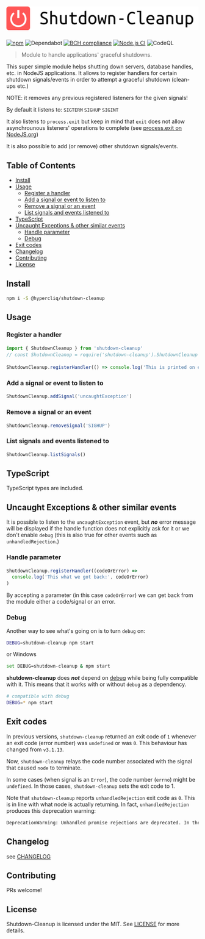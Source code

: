 # ![ShutdownCleanup](logo.png) <!-- omit in toc -->

[![npm](https://badgen.net/npm/v/@hypercliq/shutdown-cleanup)](https://www.npmjs.com/package/@hypercliq/shutdown-cleanup)
![Dependabot](https://badgen.net/github/dependabot/hypercliq/shutdown-cleanup?icon=dependabot)
[![BCH compliance](https://bettercodehub.com/edge/badge/hypercliq/shutdown-cleanup?branch=main)](https://bettercodehub.com/)
[![Node.js CI](https://github.com/hypercliq/shutdown-cleanup/workflows/Node.js%20CI/badge.svg)](https://github.com/hypercliq/shutdown-cleanup/)
![CodeQL](https://github.com/hypercliq/shutdown-cleanup/workflows/CodeQL/badge.svg)

> Module to handle applications' graceful shutdowns.

This super simple module helps shutting down servers, database handles, etc. in NodeJS applications.
It allows to register handlers for certain shutdown signals/events in order to attempt a graceful shutdown (clean-ups etc.)

NOTE: it removes any previous registered listeners for the given signals!

By default it listens to:
`SIGTERM`
`SIGHUP`
`SIGINT`

It also listens to `process.exit` but keep in mind that `exit` does
not allow asynchrounous listeners' operations to complete (see [process.exit on NodeJS.org](https://nodejs.org/dist/latest/docs/api/process.html#process_event_exit))

It is also possible to add (or remove) other shutdown signals/events.

## Table of Contents <!-- omit in toc -->

- [Install](#install)
- [Usage](#usage)
  - [Register a handler](#register-a-handler)
  - [Add a signal or event to listen to](#add-a-signal-or-event-to-listen-to)
  - [Remove a signal or an event](#remove-a-signal-or-an-event)
  - [List signals and events listened to](#list-signals-and-events-listened-to)
- [TypeScript](#typescript)
- [Uncaught Exceptions & other similar events](#uncaught-exceptions--other-similar-events)
  - [Handle parameter](#handle-parameter)
  - [Debug](#debug)
- [Exit codes](#exit-codes)
- [Changelog](#changelog)
- [Contributing](#contributing)
- [License](#license)

## Install

```sh
npm i -S @hypercliq/shutdown-cleanup
```

## Usage

### Register a handler

```js
import { ShutdownCleanup } from 'shutdown-cleanup'
// const ShutdownCleanup = require('shutdown-cleanup').ShutdownCleanup

ShutdownCleanup.registerHandler(() => console.log('This is printed on exit :)'))
```

### Add a signal or event to listen to

```js
ShutdownCleanup.addSignal('uncaughtException')
```

### Remove a signal or an event

```js
ShutdownCleanup.removeSignal('SIGHUP')
```

### List signals and events listened to

```js
ShutdownCleanup.listSignals()
```

## TypeScript

TypeScript types are included.

## Uncaught Exceptions & other similar events

It is possible to listen to the `uncaughtException` event, but **_no_** error message will be displayed if the handle function does not explicitly ask for it or we don't enable `debug` (this is also true for other events such as `unhandledRejection`.)

### Handle parameter

```js
ShutdownCleanup.registerHandler((codeOrError) =>
  console.log('This what we got back:', codeOrError)
)
```

By accepting a parameter (in this case `codeOrError`) we can get back from the module either a code/signal or an error.

### Debug

Another way to see what's going on is to turn `debug` on:

```sh
DEBUG=shutdown-cleanup npm start
```

or Windows

```sh
set DEBUG=shutdown-cleanup & npm start
```

**shutdown-cleanup** does **_not_** depend on [debug](https://www.npmjs.com/package/debug) while being fully compatible with it. This means that it works with or without `debug` as a dependency.

```sh
# compatible with debug
DEBUG=* npm start
```

## Exit codes

In previous versions, `shutdown-cleanup` returned an exit code of `1` whenever an exit code (error number) was `undefined` or was `0`. This behaviour has changed from `v3.1.13`.

Now, `shutdown-cleanup` relays the code number associated with the signal that caused `node` to terminate.

In some cases (when signal is an `Error`), the code number (`errno`) might be `undefined`. In those cases, `shutdown-cleanup` sets the exit code to 1.

Note that `shutdown-cleanup` reports `unhandledRejection` exit code as `0`. This is in line with what node is actually returning. In fact, `unhandledRejection` produces this deprecation warning:

```sh
DeprecationWarning: Unhandled promise rejections are deprecated. In the future, promise rejections that are not handled will terminate the Node.js process with a non-zero exit code.
```

## Changelog

see [CHANGELOG](CHANGELOG.md)

## Contributing

PRs welcome!

## License

Shutdown-Cleanup is licensed under the MIT. See [LICENSE](LICENSE) for more details.

